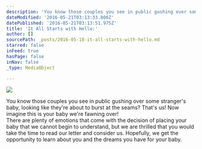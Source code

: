 ```yaml
---
description: 'You know those couples you see in public gushing over some stranger’s baby, looking like they’re about to burst at the seams? That’s us! Now imagine this is your baby we’re fawning over! There are plenty of emotions that come with the decision of placing your baby that we cannot begin to understand, but we are thrilled that you would take the time to read our letter and consider us. Hopefully, we get the opportunity to learn about you and the dreams you have for your baby.'
dateModified: '2016-05-21T03:13:33.806Z'
datePublished: '2016-05-21T03:13:51.975Z'
title: 'It All Starts with Hello:'
author: []
sourcePath: _posts/2016-05-18-it-all-starts-with-hello.md
starred: false
inFeed: true
hasPage: false
inNav: false
_type: MediaObject

---
```

![
](https://the-grid-user-content.s3-us-west-2.amazonaws.com/945347bf-1b00-48fc-b4fa-19cc254f9609.jpg)

You know those couples you see in public gushing over some stranger's baby, looking like they're about to burst at the seams? That's us! Now imagine this is your baby we're fawning over!  
There are plenty of emotions that come with the decision of placing your baby that we cannot begin to understand, but we are thrilled that you would take the time to read our letter and consider us. Hopefully, we get the opportunity to learn about you and the dreams you have for your baby.